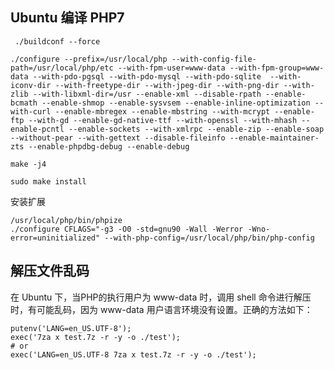 Ubuntu 编译 PHP7
----------------

```shell
 ./buildconf --force

./configure --prefix=/usr/local/php --with-config-file-path=/usr/local/php/etc --with-fpm-user=www-data --with-fpm-group=www-data --with-pdo-pgsql --with-pdo-mysql --with-pdo-sqlite  --with-iconv-dir --with-freetype-dir --with-jpeg-dir --with-png-dir --with-zlib --with-libxml-dir=/usr --enable-xml --disable-rpath --enable-bcmath --enable-shmop --enable-sysvsem --enable-inline-optimization --with-curl --enable-mbregex --enable-mbstring --with-mcrypt --enable-ftp --with-gd --enable-gd-native-ttf --with-openssl --with-mhash --enable-pcntl --enable-sockets --with-xmlrpc --enable-zip --enable-soap --without-pear --with-gettext --disable-fileinfo --enable-maintainer-zts --enable-phpdbg-debug --enable-debug

make -j4

sudo make install

```

安装扩展

```shell
/usr/local/php/bin/phpize
./configure CFLAGS="-g3 -O0 -std=gnu90 -Wall -Werror -Wno-error=uninitialized" --with-php-config=/usr/local/php/bin/php-config
```

解压文件乱码
------------

在 Ubuntu 下，当PHP的执行用户为 www-data 时，调用 shell 命令进行解压时，有可能乱码，因为 www-data 用户语言环境没有设置。正确的方法如下：
```shell
putenv('LANG=en_US.UTF-8');
exec('7za x test.7z -r -y -o ./test');
# or
exec('LANG=en_US.UTF-8 7za x test.7z -r -y -o ./test');
```